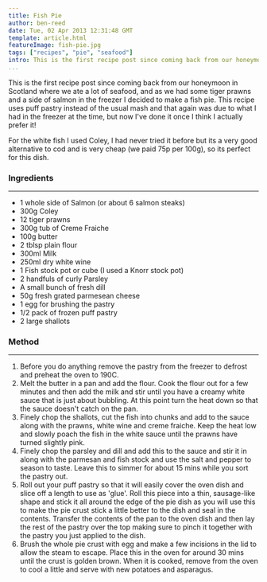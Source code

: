 ```yaml
---
title: Fish Pie
author: ben-reed
date: Tue, 02 Apr 2013 12:31:48 GMT
template: article.html
featureImage: fish-pie.jpg
tags: ["recipes", "pie", "seafood"]
intro: This is the first recipe post since coming back from our honeymoon in Scotland where we ate a lot of seafood, and as we had some tiger prawns and a side of salmon in the freezer I decided to make a fish pie.
...
```


This is the first recipe post since coming back from our honeymoon in Scotland where we ate a lot of seafood, and as we had some tiger prawns and a side of salmon in the freezer I decided to make a fish pie. This recipe uses puff pastry instead of the usual mash and that again was due to what I had in the freezer at the time, but now I&#39;ve done it once I think I actually prefer it!

For the white fish I used Coley, I had never tried it before but its a very good alternative to cod and is very cheap (we paid 75p per 100g), so its perfect for this dish.

### Ingredients
---

*   1 whole side of Salmon (or about 6 salmon steaks)
*   300g Coley
*   12 tiger prawns
*   300g tub of Creme Fraiche
*   100g butter
*   2 tblsp plain flour
*   300ml Milk
*   250ml dry white wine
*   1 Fish stock pot or cube (I used a Knorr stock pot)
*   2 handfuls of curly Parsley
*   A small bunch of fresh dill
*   50g fresh grated parmesean cheese
*   1 egg for brushing the pastry
*   1&#x2F;2 pack of frozen puff pastry
*   2 large shallots

### Method
---

1.  Before you do anything remove the pastry from the freezer to defrost and preheat the oven to 190C.
2.  Melt the butter in a pan and add the flour. Cook the flour out for a few minutes and then add the milk and stir until you have a creamy white sauce that is just about bubbling. At this point turn the heat down so that the sauce doesn&#39;t catch on the pan.
3.  Finely chop the shallots, cut the fish into chunks and add to the sauce along with the prawns, white wine and creme fraiche. Keep the heat low and slowly poach the fish in the white sauce until the prawns have turned slightly pink.
4.  Finely chop the parsley and dill and add this to the sauce and stir it in along with the parmesan and fish stock and use the salt and pepper to season to taste. Leave this to simmer for about 15 mins while you sort the pastry out.
5.  Roll out your puff pastry so that it will easily cover the oven dish and slice off a length to use as &#39;glue&#39;. Roll this piece into a thin, sausage-like shape and stick it all around the edge of the pie dish as you will use this to make the pie crust stick a little better to the dish and seal in the contents. Transfer the contents of the pan to the oven dish and then lay the rest of the pastry over the top making sure to pinch it together with the pastry you just applied to the dish.
6.  Brush the whole pie crust with egg and make a few incisions in the lid to allow the steam to escape. Place this in the oven for around 30 mins until the crust is golden brown. When it is cooked, remove from the oven to cool a little and serve with new potatoes and asparagus.
